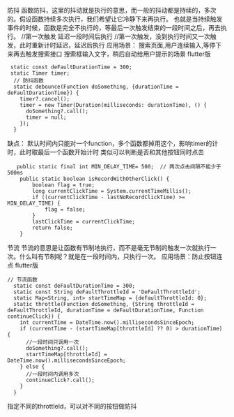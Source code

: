 
防抖
函数防抖，这里的抖动就是执行的意思，而一般的抖动都是持续的，多次的。假设函数持续多次执行，我们希望让它冷静下来再执行。
也就是当持续触发事件的时候，函数是完全不执行的，等最后一次触发结束的一段时间之后，再去执行。
//第一次触发  延迟一段时间后执行
//第一次触发，没到执行时间又一次触发，此时重新计时延迟，延迟后执行
应用场景： 搜索页面,用户连续输入,等停下来再去触发搜索接口
搜索框输入文字，稍后自动给用户提示的场景
flutter版
```
 static const deFaultDurationTime = 300;
 static Timer timer;
  // 防抖函数
  static debounce(Function doSomething, {durationTime = deFaultDurationTime}) {
    timer?.cancel();
    timer = new Timer(Duration(milliseconds: durationTime), () {
      doSomething?.call();
      timer = null;
    });
  }
```
缺点： 默认时间内只能对一个function，多个函数都掉用这个，影响timer的计时，此时取最后一个函数开始计时
类似可以判断是否和其他按钮同时点击
```
   public static final int MIN_DELAY_TIME= 500;  // 两次点击间隔不能少于500ms
    public static boolean isRecordWithOtherClick() {
        boolean flag = true;
        long currentClickTime = System.currentTimeMillis();
        if ((currentClickTime - lastNoRecordClickTime) >= MIN_DELAY_TIME) {
            flag = false;
        }
        lastClickTime = currentClickTime;
        return false;
    }
```



节流
节流的意思是让函数有节制地执行，而不是毫无节制的触发一次就执行一次。什么叫有节制呢？就是在一段时间内，只执行一次。
应用场景：防止按钮连点
flutter版
```
// 节流函数
  static const deFaultDurationTime = 300;
  static const String deFaultThrottleId = 'DeFaultThrottleId';
  static Map<String, int> startTimeMap = {deFaultThrottleId: 0};
  static throttle(Function doSomething, {String throttleId = deFaultThrottleId, durationTime = deFaultDurationTime, Function continueClick}) {
    int currentTime = DateTime.now().millisecondsSinceEpoch;
    if (currentTime - (startTimeMap[throttleId] ?? 0) > durationTime) {
      //一段时间只调用一次
      doSomething?.call();
      startTimeMap[throttleId] = DateTime.now().millisecondsSinceEpoch;
    } else {
      //一段时间内调用多次
      continueClick?.call();
    }
  }
```
指定不同的throttleId，可以对不同的按钮做防抖
